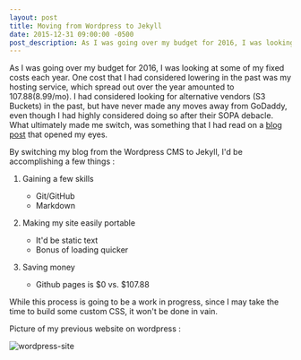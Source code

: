 ```yaml
---
layout: post
title: Moving from Wordpress to Jekyll
date: 2015-12-31 09:00:00 -0500
post_description: As I was going over my budget for 2016, I was looking at some of my fixed costs each year. One cost that I had considered lowering in the past was my hosting service, which spread out over the year amounted to $107.88 ($8.99/mo). I had considered looking for alternative vendors (S3 Buckets) in the past, but have never made any moves away from GoDaddy, even though I had highly considered doing so after their SOPA debacle.
---
```


As I was going over my budget for 2016, I was looking at some of my fixed costs each year. One cost that I had considered lowering in the past was my hosting service, which spread out over the year amounted to $107.88 ($8.99/mo). I had considered looking for alternative vendors (S3 Buckets) in the past, but have never made any moves away from GoDaddy, even though I had highly considered doing so after their SOPA debacle. What ultimately made me switch, was something that I had read on a [blog post](http://paulstamatiou.com/how-to-wordpress-to-jekyll/) that opened my eyes.

By switching my blog from the Wordpress CMS to Jekyll, I'd be accomplishing a few things :

1) Gaining a few skills

    - Git/GitHub
    - Markdown

2) Making my site easily portable

    - It'd be static text
    - Bonus of loading quicker

3) Saving money

    - Github pages is $0 vs. $107.88

While this process is going to be a work in progress, since I may take the time to build some custom CSS, it won't be done in vain.

Picture of my previous website on wordpress :

![wordpress-site]({{site.url}}/assets/wordpress-site.png)
